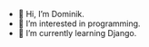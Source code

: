 - 👋 Hi, I’m Dominik.
- 👀 I’m interested in programming.
- 🌱 I’m currently learning Django.


<!---
dmnktrb/dmnktrb is a ✨ special ✨ repository because its `README.md` (this file) appears on your GitHub profile.
You can click the Preview link to take a look at your changes.
--->

